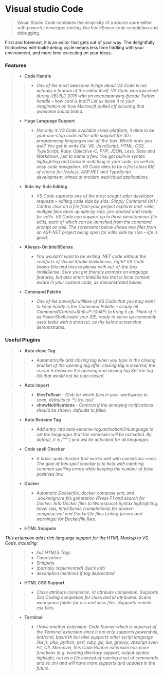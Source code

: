 # **Visual studio Code**

>Visual Studio Code combines the simplicity of a source code editor with powerful developer tooling, like IntelliSense code completion and debugging.

First and foremost, it is an editor that gets out of your way. The delightfully frictionless edit-build-debug cycle means less time fiddling with your environment, and more time executing on your ideas.

### **Features**

>+ **Code Handle**
>>- _One of the most awesome things about VS Code is not actually a feature of the editor itself. VS Code was launched during //BUILD 2015 with an accompanying @code Twitter handle – how cool is that?! Let us leave it to your imagination on how Microsoft pulled off securing that awesome social brand._

>+ **Huge Language Support**

>>- _Not only is VS Code available cross-platform, it aims to be your one-stop code editor with support for 30+ programming languages out-of-the-box. Which ones you ask? You get to write C#, VB, JavaScript, HTML, CSS, TypeScript, Ruby, Objective-C, PHP, JSON, Less, Sass and Markdown, just to name a few. You get built-in syntax highlighting and bracket matching in your code, as well as easy code navigation. VS Code aims to be a first class IDE of choice for Node.js, ASP.NET and TypeScript development, aimed at modern web/cloud applications._


>+ **Side-by-Side Editing**

>>- _VS Code supports one of the most sought-after developer requests – editing code side by side. Simply Command (⌘) / Control click on a file from your project explorer and, voila, multiple files open up side by side, pre-docked and ready for edits. VS Code can support up to three simultaneous file edits, each of which can be launched from the command prompt as well. The screenshot below shows two files from an ASP.NET project being open for edits side by side – life is good._



>+ **Always-On IntelliSense**

>>- _You wouldn’t want to be writing .NET code without the comforts of Visual Studio IntelliSense, right? VS Code knows this and tries to please with out-of-the-box IntelliSense. Sure you get friendly prompts on language features, but also smart IntelliSense that is local context aware in your custom code, as demonstrated below:_

 >+  **Command Palette**

>>- _One of the powerful utilities of VS Code that you may want to keep handy is the Command Palette – simply hit Command/Control+Shift+P (⇧⌘P) to bring it up. Think of it as PowerShell inside your IDE, ready to serve up commonly used tasks with a shortcut, as the below screenshot demonstrates._


### **Useful Plugins**

>+ **Auto close Tag**

>>- _Automatically add closing tag when you type in the closing bracket of the opening tag.After closing tag is inserted, the cursor is between the opening and closing tag
Set the tag list that would not be auto closed._

>+ **Auto import** 

>>- **filesToScan** - _Glob for which files in your workspace to scan, defaults to '*/.{ts, tsx}'_
>>- **showNotifications** - _Controls if the annoying notifications should be shown, defaults to false._

>+ **Auto Rename Tag**

>>- _Add entry into auto-rename-tag.activationOnLanguage to set the languages that the extension will be activated. By default, it is ["*"] and will be activated for all languages._

>+ **Code spell Checker**

>>- _A basic spell checker that works well with camelCase code.
The goal of this spell checker is to help with catching common spelling errors while keeping the number of false positives low._

>+ **Docker**

>>- _Automatic Dockerfile, docker-compose.yml, and .dockerignore file generation (Press F1 and search for Docker: Add Docker files to Workspace)
Syntax highlighting, hover tips, IntelliSense (completions) for docker-compose.yml and Dockerfile files
Linting (errors and warnings) for Dockerfile files._

>+ **HTML Snippets**

_This extension adds rich language support for the HTML Markup to VS Code, including:_

>>- _Full HTML5 Tags_
>>- _Colorization_
>>- _Snippets_
>>- _[partially implemented] Quick Info_
>>- _description mentions if tag deprecated_

>+ **HTML CSS Support**

>>- _Class attribute completion.
Id attribute completion.
Supports Zen Coding completion for class and id attributes.
Scans workspace folder for css and scss files.
Supports remote css files._

>+ **Terminal**

>>- _I have another extension: Code Runner which is superset of the Terminal extension since it not only supports powershell, bat/cmd, bash/sh but also supports other script language like js, php, python, perl, ruby, go, lua, groovy, vbscript even F#, C#. Moreover, this Code Runner extension has more functions (e.g. working directory support, output syntax highlight, run as a file instead of running a set of commands and so on) and will have more supports and updates in the future._

